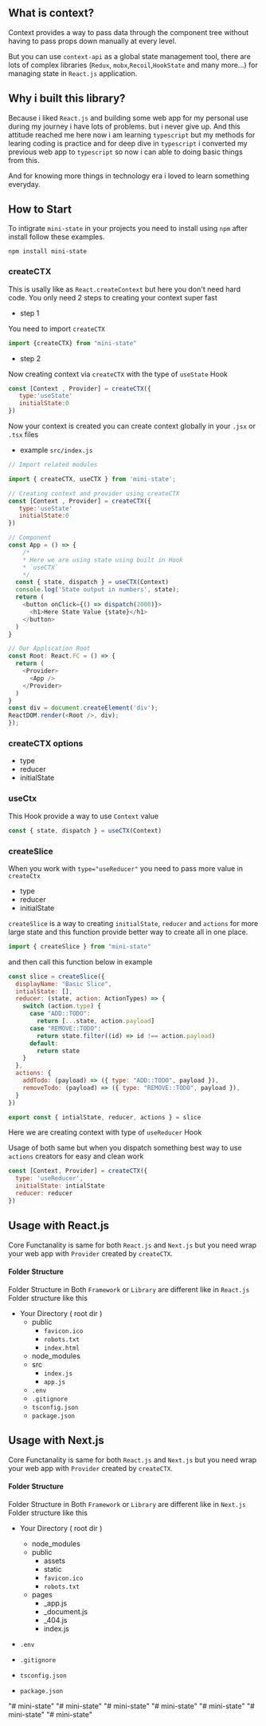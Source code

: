 ## What is context?

Context provides a way to pass data through the component tree without having to pass props down manually at every level.

But you can use `context-api` as a global state management tool, there are lots of complex libraries (`Redux`, `mobx`,`Recoil`,`HookState` and many more...) for managing state in `React.js` application.

## Why i built this library?

Because i liked `React.js` and building some web app for my personal use during my journey i have lots of problems. but i never give up. And this attitude reached me here now i am learning `typescript` but my methods for learing coding is practice and for deep dive in `typescript` i converted my previous web app to `typescript` so now i can able to doing basic things from this.

And for knowing more things in technology era i loved to learn something everyday.

## How to Start

To intigrate `mini-state` in your projects you need to install using `npm` after install follow these examples.

```bin
npm install mini-state
```

### createCTX
This is usally like as `React.createContext` but here you don't need hard code.
You only need 2 steps to creating your context super fast

- step 1

You need to import `createCTX`
```js
import {createCTX} from "mini-state"
```
- step 2

Now creating context via `createCTX` with the type of `useState` Hook
```js
const [Context , Provider] = createCTX({
   type:'useState'
   initialState:0
})
```

Now your context is created you can create context globally in your `.jsx` or `.tsx` files

- example `src/index.js`
```js 
// Import related modules 

import { createCTX, useCTX } from 'mini-state';

// Creating context and provider using createCTX
const [Context , Provider] = createCTX({
   type:'useState'
   initialState:0
})

// Component
const App = () => {
    /*
    * Here we are using state using built in Hook
    * `useCTX` 
    */
  const { state, dispatch } = useCTX(Context)
  console.log('State output in numbers', state);
  return (
    <button onClick={() => dispatch(2000)}>
      <h1>Here State Value {state}</h1>
    </button>
  )
}

// Our Application Root 
const Root: React.FC = () => {
  return (
    <Provider>
      <App />
    </Provider>
  )
}
const div = document.createElement('div');
ReactDOM.render(<Root />, div);
});
```

### createCTX options



- type 
- reducer
- initialState
### useCtx

This Hook provide a way to use `Context` value

```js
const { state, dispatch } = useCTX(Context)
```
### createSlice
When you work with `type="useReducer"` you need to pass more value in `createCtx`

- type
- reducer
- initialState

`createSlice` is a way to creating `initialState`, `reducer` and `actions` for more large state and this function provide better way to create all in one place.

```js
import { createSlice } from "mini-state"
```
and then call this function below in example
```js
const slice = createSlice({
  displayName: "Basic Slice",
  intialState: [],
  reducer: (state, action: ActionTypes) => {
    switch (action.type) {
      case "ADD::TODO":
        return [...state, action.payload]
      case "REMOVE::TODO":
        return state.filter((id) => id !== action.payload)
      default:
        return state
    }
  },
  actions: {
    addTodo: (payload) => ({ type: "ADD::TODO", payload }),
    removeTodo: (payload) => ({ type: "REMOVE::TODO", payload }),
  }
})

export const { intialState, reducer, actions } = slice


```
Here we are creating context with type of `useReducer` Hook

Usage of both same but when you dispatch something best way to use `actions` creators for easy and clean work
```js
const [Context, Provider] = createCTX({
  type: 'useReducer',
  initialState: intialState
  reducer: reducer
})
```

## Usage with React.js
Core Functanality is same for both `React.js` and `Next.js` but you need wrap your web app with `Provider` created by `createCTX`.

#### Folder Structure
Folder Structure in Both `Framework` or `Library` are different like in `React.js` Folder structure like this 



- Your Directory ( root dir )
  - public 
    - `favicon.ico`  
    - `robots.txt`      
    - `index.html`
  - node_modules
  - src
    - `index.js`
    - `app.js`
  - `.env`
  - `.gitignore`
  - `tsconfig.json`
  - `package.json`




## Usage with Next.js
Core Functanality is same for both `React.js` and `Next.js` but you need wrap your web app with `Provider` created by `createCTX`.

#### Folder Structure
Folder Structure in Both `Framework` or `Library` are different like in `Next.js` Folder structure like this 

- Your Directory ( root dir )

  - node_modules
  - public 
    - assets
    - static
    - `favicon.ico`  
    - `robots.txt` 
  - pages 
     - _app.js
     - _document.js
     - _404.js
     - index.js
 - `.env`
 - `.gitignore`
 - `tsconfig.json`
 - `package.json`

"# mini-state" 
"# mini-state" 
"# mini-state" 
"# mini-state" 
"# mini-state" 
"# mini-state" 
"# mini-state" 
